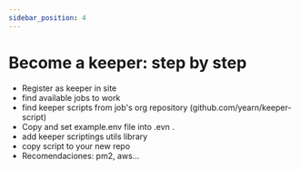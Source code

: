 ```yaml
---
sidebar_position: 4
---
```

# Become a keeper: step by step
- Register as keeper in site
- find available jobs to work
- find keeper scripts from job's org repository (github.com/yearn/keeper-script)
- Copy and set example.env file into .evn .
- add keeper scriptings utils library
- copy script to your new repo
- Recomendaciones: pm2, aws...
